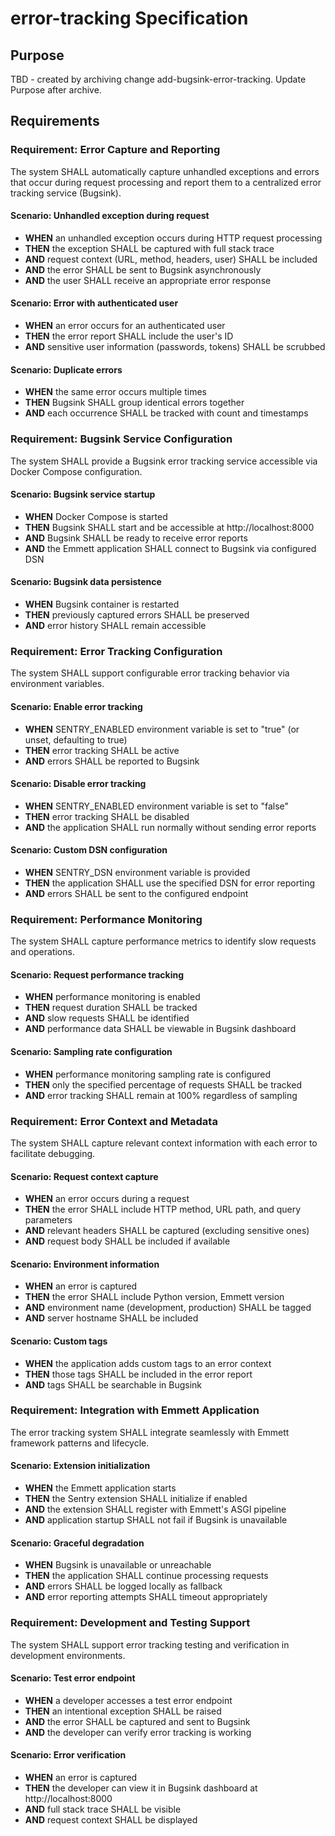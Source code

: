 # error-tracking Specification

## Purpose
TBD - created by archiving change add-bugsink-error-tracking. Update Purpose after archive.
## Requirements
### Requirement: Error Capture and Reporting
The system SHALL automatically capture unhandled exceptions and errors that occur during request processing and report them to a centralized error tracking service (Bugsink).

#### Scenario: Unhandled exception during request
- **WHEN** an unhandled exception occurs during HTTP request processing
- **THEN** the exception SHALL be captured with full stack trace
- **AND** request context (URL, method, headers, user) SHALL be included
- **AND** the error SHALL be sent to Bugsink asynchronously
- **AND** the user SHALL receive an appropriate error response

#### Scenario: Error with authenticated user
- **WHEN** an error occurs for an authenticated user
- **THEN** the error report SHALL include the user's ID
- **AND** sensitive user information (passwords, tokens) SHALL be scrubbed

#### Scenario: Duplicate errors
- **WHEN** the same error occurs multiple times
- **THEN** Bugsink SHALL group identical errors together
- **AND** each occurrence SHALL be tracked with count and timestamps

### Requirement: Bugsink Service Configuration
The system SHALL provide a Bugsink error tracking service accessible via Docker Compose configuration.

#### Scenario: Bugsink service startup
- **WHEN** Docker Compose is started
- **THEN** Bugsink SHALL start and be accessible at http://localhost:8000
- **AND** Bugsink SHALL be ready to receive error reports
- **AND** the Emmett application SHALL connect to Bugsink via configured DSN

#### Scenario: Bugsink data persistence
- **WHEN** Bugsink container is restarted
- **THEN** previously captured errors SHALL be preserved
- **AND** error history SHALL remain accessible

### Requirement: Error Tracking Configuration
The system SHALL support configurable error tracking behavior via environment variables.

#### Scenario: Enable error tracking
- **WHEN** SENTRY_ENABLED environment variable is set to "true" (or unset, defaulting to true)
- **THEN** error tracking SHALL be active
- **AND** errors SHALL be reported to Bugsink

#### Scenario: Disable error tracking
- **WHEN** SENTRY_ENABLED environment variable is set to "false"
- **THEN** error tracking SHALL be disabled
- **AND** the application SHALL run normally without sending error reports

#### Scenario: Custom DSN configuration
- **WHEN** SENTRY_DSN environment variable is provided
- **THEN** the application SHALL use the specified DSN for error reporting
- **AND** errors SHALL be sent to the configured endpoint

### Requirement: Performance Monitoring
The system SHALL capture performance metrics to identify slow requests and operations.

#### Scenario: Request performance tracking
- **WHEN** performance monitoring is enabled
- **THEN** request duration SHALL be tracked
- **AND** slow requests SHALL be identified
- **AND** performance data SHALL be viewable in Bugsink dashboard

#### Scenario: Sampling rate configuration
- **WHEN** performance monitoring sampling rate is configured
- **THEN** only the specified percentage of requests SHALL be tracked
- **AND** error tracking SHALL remain at 100% regardless of sampling

### Requirement: Error Context and Metadata
The system SHALL capture relevant context information with each error to facilitate debugging.

#### Scenario: Request context capture
- **WHEN** an error occurs during a request
- **THEN** the error SHALL include HTTP method, URL path, and query parameters
- **AND** relevant headers SHALL be captured (excluding sensitive ones)
- **AND** request body SHALL be included if available

#### Scenario: Environment information
- **WHEN** an error is captured
- **THEN** the error SHALL include Python version, Emmett version
- **AND** environment name (development, production) SHALL be tagged
- **AND** server hostname SHALL be included

#### Scenario: Custom tags
- **WHEN** the application adds custom tags to an error context
- **THEN** those tags SHALL be included in the error report
- **AND** tags SHALL be searchable in Bugsink

### Requirement: Integration with Emmett Application
The error tracking system SHALL integrate seamlessly with Emmett framework patterns and lifecycle.

#### Scenario: Extension initialization
- **WHEN** the Emmett application starts
- **THEN** the Sentry extension SHALL initialize if enabled
- **AND** the extension SHALL register with Emmett's ASGI pipeline
- **AND** application startup SHALL not fail if Bugsink is unavailable

#### Scenario: Graceful degradation
- **WHEN** Bugsink is unavailable or unreachable
- **THEN** the application SHALL continue processing requests
- **AND** errors SHALL be logged locally as fallback
- **AND** error reporting attempts SHALL timeout appropriately

### Requirement: Development and Testing Support
The system SHALL support error tracking testing and verification in development environments.

#### Scenario: Test error endpoint
- **WHEN** a developer accesses a test error endpoint
- **THEN** an intentional exception SHALL be raised
- **AND** the error SHALL be captured and sent to Bugsink
- **AND** the developer can verify error tracking is working

#### Scenario: Error verification
- **WHEN** an error is captured
- **THEN** the developer can view it in Bugsink dashboard at http://localhost:8000
- **AND** full stack trace SHALL be visible
- **AND** request context SHALL be displayed


